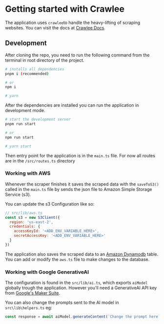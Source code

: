 # Getting started with Crawlee

The application uses `crawlee`to handle the heavy-lifting of scraping websites. You can visit the docs at [Crawlee Docs](https://crawlee.dev/).

## Development

After cloning the repo, you need to run the following command from the terminal in root directory of the project.

```bash
# installs all dependencies
pnpm i (recommended)

# or
npm i

# yarn
```

After the dependencies are installed you can run the application in development mode.

```bash
# start the development server
pnpm run start

# or
npm run start

# yarn start
```

Then entry point for the application is in the `main.ts` file. For now all routes are in the `/src/routes.ts` directory

### Working with AWS

Whenever the scraper finishes it saves the scraped data with the `saveToS3()` called in the `main.ts` file by sends the json file to Amazon Simple Storage Service (s3).

You can update the s3 Configuration like so:

```js
// src/lib/aws.ts
const s3 = new S3Client({
  region: 'us-east-2',
  credentials: {
    accessKeyId: '<ADD_ENV_VARIABLE_HERE>',
    secretAccessKey: '<ADD_ENV_VARIABLE_HERE>'
  }
})
```

The application also saves the scraped data to an [Amazon Dynamodb](https://docs.aws.amazon.com/dynamodb/index.html) table. You can add or modify the `aws.ts` file to make changes to the database.

### Working with Google GenerativeAI

The configuration is found in the `src/lib/ai.ts`, which exports `aiModel` globally trough the application. However you'll need a GenerativeAI API key from [Google's Maker Suite](https://makersuite.google.com/app).

You can also change the prompts sent to the AI model in `src\lib\helpers.ts` eg:

```js
const response = await aiModel.generateContent(`Change the prompt here`)
```
